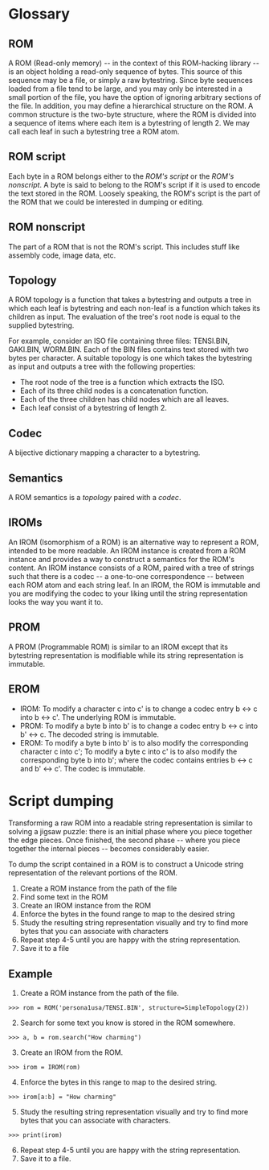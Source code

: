# Glossary

## ROM

A ROM (Read-only memory) -- in the context of this ROM-hacking library -- is an object holding a
read-only sequence of bytes. This source of this sequence may be a file, or simply a raw bytestring.
Since byte sequences loaded from a file tend to be large, and you may only be interested in a small
portion of the file, you have the option of ignoring arbitrary sections of the file.
In addition, you may define a hierarchical structure on the ROM. A common structure is the two-byte
structure, where the ROM is divided into a sequence of items where each item is a bytestring of
length 2. We may call each leaf in such a bytestring tree a ROM atom.

## ROM script

Each byte in a ROM belongs either to the _ROM's script_ or the _ROM's nonscript_.
A byte is said to belong to the ROM's script if it is used to encode the text stored in the ROM.
Loosely speaking, the ROM's script is the part of the ROM that we could be interested in dumping or editing.

## ROM nonscript

The part of a ROM that is not the ROM's script.
This includes stuff like assembly code, image data, etc.

## Topology
A ROM topology is a function that
takes a bytestring and outputs a tree
in which each leaf is bytestring
and each non-leaf is a function which takes
its children as input.
The evaluation of the tree's root node
is equal to the supplied bytestring.

For example, consider an ISO file containing
three files: TENSI.BIN, GAKI.BIN, WORM.BIN.
Each of the BIN files contains
text stored with two bytes per character.
A suitable topology is one which takes the
bytestring as input and outputs a tree with
the following properties:
* The root node of the tree is a function
which extracts the ISO.
* Each of its three child
nodes is a concatenation function.
* Each of the three children has child nodes
which are all leaves.
* Each leaf consist of a bytestring of length 2.

## Codec
A bijective dictionary mapping a character
to a bytestring.

## Semantics
A ROM semantics is a _topology_ paired with a _codec_.

## IROMs

An IROM (Isomorphism of a ROM) is an alternative way to represent a ROM, intended to be more
readable. An IROM instance is created from a ROM instance and provides a way to construct a semantics
for the ROM's content.
An IROM instance consists of a ROM, paired with a tree of strings such that there is
a codec -- a one-to-one correspondence -- between each ROM atom and each string leaf.
In an IROM, the ROM is immutable and you are modifying the codec to your liking until the string
representation looks the way you want it to.

## PROM

A PROM (Programmable ROM) is similar to an IROM except that its bytestring representation is
modifiable while its string representation is immutable.

## EROM

* IROM: To modify a character c into c' is to change a codec entry b <-> c into b <-> c'.
  The underlying ROM is immutable.
* PROM: To modify a byte b into b' is to change a codec entry b <-> c into b' <-> c.
  The decoded string is immutable.
* EROM: To modify a byte b into b' is to also modify the corresponding character c into c';
  To modify a byte c into c' is to also modify the corresponding byte b into b';
  where the codec contains entries b <-> c and b' <-> c'.
  The codec is immutable.

# Script dumping

Transforming a raw ROM into a readable string representation is similar to solving a jigsaw puzzle:
there is an initial phase where you piece together the edge pieces. Once finished, the second phase
-- where you piece together the internal pieces -- becomes considerably easier.

To dump the script contained in a ROM is to construct a Unicode string representation of the relevant
portions of the ROM.

1. Create a ROM instance from the path of the file
2. Find some text in the ROM
3. Create an IROM instance from the ROM
4. Enforce the bytes in the found range to map to the desired string
5. Study the resulting string representation visually and try to find more bytes that you can associate
   with characters
6. Repeat step 4-5 until you are happy with the string representation.
7. Save it to a file

## Example

1. Create a ROM instance from the path of the file.

```
>>> rom = ROM('persona1usa/TENSI.BIN', structure=SimpleTopology(2))
```

2. Search for some text you know is stored in the ROM somewhere.

```
>>> a, b = rom.search("How charming")
```

3. Create an IROM from the ROM.

```
>>> irom = IROM(rom)
```

4. Enforce the bytes in this range to map to the desired string.

```
>>> irom[a:b] = "How charming"
```

5. Study the resulting string representation visually and try to find more bytes that you can associate
   with characters.

```
>>> print(irom)
```

6. Repeat step 4-5 until you are happy with the string representation.
7. Save it to a file.
